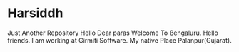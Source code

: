 # Harsiddh
Just Another Repository
Hello Dear paras
Welcome To Bengaluru.
Hello friends.
I am working at Girmiti Software.
My native Place  Palanpur(Gujarat).

